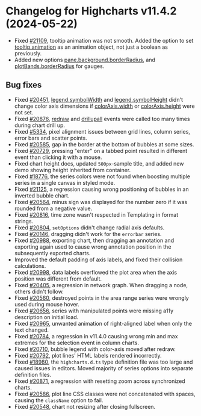 # Changelog for Highcharts v11.4.2 (2024-05-22)

- Fixed [#21109](https://github.com/highcharts/highcharts/issues/21109), tooltip animation was not smooth. Added the option to set [tooltip.animation](https://api.highcharts.com/highcharts/tooltip.animation) as an animation object, not just a boolean as previously.
- Added new options [pane.background.borderRadius](https://api.highcharts.com/highcharts/pane.background.borderRadius), and [plotBands.borderRadius](https://api.highcharts.com/highcharts/yAxis.plotBands.borderRadius) for gauges.

## Bug fixes
- Fixed [#20451](https://github.com/highcharts/highcharts/issues/20451), [legend.symbolWidth](https://api.highcharts.com/highcharts/legend.symbolWidth) and [legend.symbolHeight](https://api.highcharts.com/highcharts/legend.symbolHeight) didn't change color axis dimensions if [colorAxis.width](https://api.highcharts.com/highcharts/colorAxis.width) or [colorAxis.height](https://api.highcharts.com/highcharts/colorAxis.height) were not set.
- Fixed [#20876](https://github.com/highcharts/highcharts/issues/20876), [redraw](https://api.highcharts.com/highcharts/chart.events.redraw) and [drillupall](https://api.highcharts.com/highcharts/chart.events.drillupall) events were called too many times during chart drill up.
- Fixed [#5334](https://github.com/highcharts/highcharts/issues/5334), pixel alignment issues between grid lines, column series, error bars and scatter points.
- Fixed [#20585](https://github.com/highcharts/highcharts/issues/20585), gap in the border at the bottom of bubbles at some sizes.
- Fixed [#20729](https://github.com/highcharts/highcharts/issues/20729), pressing "enter" on a tabbed point resulted in different event than clicking it with a mouse.
- Fixed chart height docs, updated `500px`-sample title, and added new demo showing height inherited from container.
- Fixed [#18776](https://github.com/highcharts/highcharts/issues/18776), the series colors were not found when boosting multiple series in a single canvas in styled mode.
- Fixed [#21125](https://github.com/highcharts/highcharts/issues/21125), a regression causing wrong positioning of bubbles in an inverted bubble chart.
- Fixed [#20564](https://github.com/highcharts/highcharts/issues/20564), minus sign was displayed for the number zero if it was rounded from a negative value.
- Fixed [#20816](https://github.com/highcharts/highcharts/issues/20816), time zone wasn't respected in Templating in format strings.
- Fixed [#20804](https://github.com/highcharts/highcharts/issues/20804), `setOptions` didn't change radial axis defaults.
- Fixed [#20146](https://github.com/highcharts/highcharts/issues/20146), dragging didn't work for the `errorbar` series.
- Fixed [#20988](https://github.com/highcharts/highcharts/issues/20988), exporting chart, then dragging an annotation and exporting again used to cause wrong annotation position in the subsequently exported charts.
- Improved the default padding of axis labels, and fixed their collision calculations.
- Fixed [#20998](https://github.com/highcharts/highcharts/issues/20998), data labels overflowed the plot area when the axis position was different from default.
- Fixed [#20405](https://github.com/highcharts/highcharts/issues/20405), a regression in network graph. When dragging a node, others didn't follow.
- Fixed [#20560](https://github.com/highcharts/highcharts/issues/20560), destroyed points in the area range series were wrongly used during mouse hover.
- Fixed [#20656](https://github.com/highcharts/highcharts/issues/20656), series with manipulated points were missing a11y description on initial load.
- Fixed [#20965](https://github.com/highcharts/highcharts/issues/20965), unwanted animation of right-aligned label when only the text changed.
- Fixed [#20784](https://github.com/highcharts/highcharts/issues/20784), a regression in v11.4.0 causing wrong min and max extremes for the selection event in column charts.
- Fixed [#20710](https://github.com/highcharts/highcharts/issues/20710), bubble legend with color-axis moved after redraw.
- Fixed [#20792](https://github.com/highcharts/highcharts/issues/20792), plot lines' HTML labels rendered incorrectly.
- Fixed [#18980](https://github.com/highcharts/highcharts/issues/18980), the `highcharts.d.ts` type definition file was too large and caused issues in editors. Moved majority of series options into separate definition files.
- Fixed [#20871](https://github.com/highcharts/highcharts/issues/20871), a regression with resetting zoom across synchronized charts.
- Fixed [#20586](https://github.com/highcharts/highcharts/issues/20586), plot line CSS classes were not concatenated with spaces, causing the `className` option to fail.
- Fixed [#20548](https://github.com/highcharts/highcharts/issues/20548), chart not resizing after closing fullscreen.
